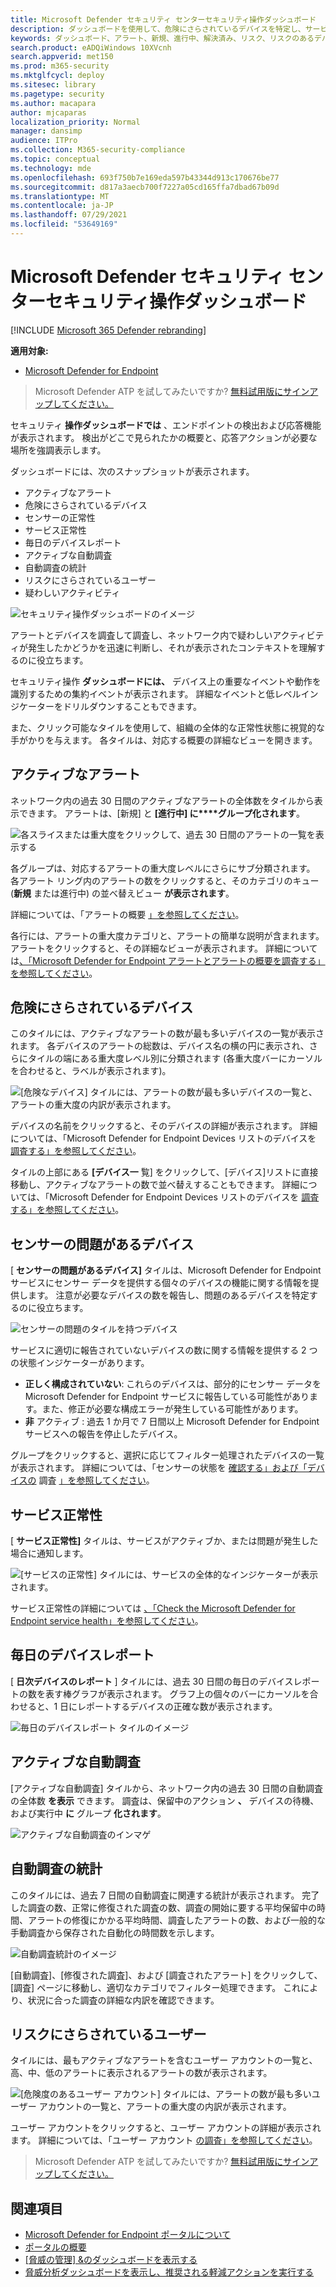 ```yaml
---
title: Microsoft Defender セキュリティ センターセキュリティ操作ダッシュボード
description: ダッシュボードを使用して、危険にさらされているデバイスを特定し、サービスの状態を追跡し、デバイスとアラートに関する統計情報と情報を確認します。
keywords: ダッシュボード、アラート、新規、進行中、解決済み、リスク、リスクのあるデバイス、感染、レポート、統計、グラフ、グラフ、正常性、アクティブなマルウェア検出、脅威カテゴリ、カテゴリ、パスワード盗用、ランサムウェア、悪用、脅威、重要度の低い、アクティブ なマルウェア
search.product: eADQiWindows 10XVcnh
search.appverid: met150
ms.prod: m365-security
ms.mktglfcycl: deploy
ms.sitesec: library
ms.pagetype: security
ms.author: macapara
author: mjcaparas
localization_priority: Normal
manager: dansimp
audience: ITPro
ms.collection: M365-security-compliance
ms.topic: conceptual
ms.technology: mde
ms.openlocfilehash: 693f750b7e169eda597b43344d913c170676be77
ms.sourcegitcommit: d817a3aecb700f7227a05cd165ffa7dbad67b09d
ms.translationtype: MT
ms.contentlocale: ja-JP
ms.lasthandoff: 07/29/2021
ms.locfileid: "53649169"
---
```

# <a name="microsoft-defender-security-center-security-operations-dashboard"></a>Microsoft Defender セキュリティ センターセキュリティ操作ダッシュボード

[!INCLUDE [Microsoft 365 Defender rebranding](../../includes/microsoft-defender.md)]


**適用対象:**
- [Microsoft Defender for Endpoint](https://go.microsoft.com/fwlink/?linkid=2154037)

> Microsoft Defender ATP を試してみたいですか? [無料試用版にサインアップしてください。](https://signup.microsoft.com/create-account/signup?products=7f379fee-c4f9-4278-b0a1-e4c8c2fcdf7e&ru=https://aka.ms/MDEp2OpenTrial?ocid=docs-wdatp-secopsdashboard-abovefoldlink)

セキュリティ **操作ダッシュボードでは** 、エンドポイントの検出および応答機能が表示されます。 検出がどこで見られたかの概要と、応答アクションが必要な場所を強調表示します。

ダッシュボードには、次のスナップショットが表示されます。

- アクティブなアラート
- 危険にさらされているデバイス
- センサーの正常性
- サービス正常性
- 毎日のデバイスレポート
- アクティブな自動調査
- 自動調査の統計
- リスクにさらされているユーザー
- 疑わしいアクティビティ

![セキュリティ操作ダッシュボードのイメージ](images/atp-sec-ops-dashboard.png)

アラートとデバイスを調査して調査し、ネットワーク内で疑わしいアクティビティが発生したかどうかを迅速に判断し、それが表示されたコンテキストを理解するのに役立ちます。

セキュリティ操作 **ダッシュボードには、** デバイス上の重要なイベントや動作を識別するための集約イベントが表示されます。 詳細なイベントと低レベルインジケーターをドリルダウンすることもできます。

また、クリック可能なタイルを使用して、組織の全体的な正常性状態に視覚的な手がかりを与えます。 各タイルは、対応する概要の詳細なビューを開きます。

## <a name="active-alerts"></a>アクティブなアラート

ネットワーク内の過去 30 日間のアクティブなアラートの全体数をタイルから表示できます。 アラートは、[新規] と **[進行中] に****グループ化されます**。

![各スライスまたは重大度をクリックして、過去 30 日間のアラートの一覧を表示する](images/active-alerts-tile.png)

各グループは、対応するアラートの重大度レベルにさらにサブ分類されます。 各アラート リング内のアラートの数をクリックすると、そのカテゴリのキュー (**新規** または進行中) の並べ替えビュー **が表示されます**。

詳細については、「アラートの概要 [」を参照してください](alerts-queue.md)。

各行には、アラートの重大度カテゴリと、アラートの簡単な説明が含まれます。 アラートをクリックすると、その詳細なビューが表示されます。 詳細については[、「Microsoft Defender for Endpoint アラートとアラートの概要を調査する」](investigate-alerts.md)[を参照してください](alerts-queue.md)。

## <a name="devices-at-risk"></a>危険にさらされているデバイス

このタイルには、アクティブなアラートの数が最も多いデバイスの一覧が表示されます。 各デバイスのアラートの総数は、デバイス名の横の円に表示され、さらにタイルの端にある重大度レベル別に分類されます (各重大度バーにカーソルを合わせると、ラベルが表示されます)。

![[危険なデバイス] タイルには、アラートの数が最も多いデバイスの一覧と、アラートの重大度の内訳が表示されます。](images/devices-at-risk-tile.png)

デバイスの名前をクリックすると、そのデバイスの詳細が表示されます。 詳細については、「Microsoft Defender for Endpoint Devices リストのデバイスを [調査する」を参照してください](investigate-machines.md)。

タイルの上部にある **[デバイス一** 覧] をクリックして、[デバイス]リストに直接移動し、アクティブなアラートの数で並べ替えすることもできます。 詳細については、「Microsoft Defender for Endpoint Devices リストのデバイスを [調査する」を参照してください](investigate-machines.md)。

## <a name="devices-with-sensor-issues"></a>センサーの問題があるデバイス

[ **センサーの問題があるデバイス]** タイルは、Microsoft Defender for Endpoint サービスにセンサー データを提供する個々のデバイスの機能に関する情報を提供します。 注意が必要なデバイスの数を報告し、問題のあるデバイスを特定するのに役立ちます。

![センサーの問題のタイルを持つデバイス](images/atp-tile-sensor-health.png)

サービスに適切に報告されていないデバイスの数に関する情報を提供する 2 つの状態インジケーターがあります。

- **正しく構成されていない**: これらのデバイスは、部分的にセンサー データを Microsoft Defender for Endpoint サービスに報告している可能性があります。また、修正が必要な構成エラーが発生している可能性があります。
- **非** アクティブ : 過去 1 か月で 7 日間以上 Microsoft Defender for Endpoint サービスへの報告を停止したデバイス。

グループをクリックすると、選択に応じてフィルター処理されたデバイスの一覧が表示されます。 詳細については、「センサーの状態を [確認する」および「デバイスの](check-sensor-status.md) 調査 [」を参照してください](investigate-machines.md)。

## <a name="service-health"></a>サービス正常性

[ **サービス正常性]** タイルは、サービスがアクティブか、または問題が発生した場合に通知します。

![[サービスの正常性] タイルには、サービスの全体的なインジケーターが表示されます。](images/status-tile.png)

サービス正常性の詳細については [、「Check the Microsoft Defender for Endpoint service health」を参照してください](service-status.md)。

## <a name="daily-devices-reporting"></a>毎日のデバイスレポート

[ **日次デバイスのレポート** ] タイルには、過去 30 日間の毎日のデバイスレポートの数を表す棒グラフが表示されます。 グラフ上の個々のバーにカーソルを合わせると、1 日にレポートするデバイスの正確な数が表示されます。

![毎日のデバイスレポート タイルのイメージ](images/atp-daily-devices-reporting.png)

## <a name="active-automated-investigations"></a>アクティブな自動調査

[アクティブな自動調査] タイルから、ネットワーク内の過去 30 日間の自動調査の全体数 **を表示** できます。 調査は、保留中のアクション **、** デバイスの待機、および実行中 **に** グループ **化されます**。

![アクティブな自動調査のインマゲ](images/atp-active-investigations-tile.png)

## <a name="automated-investigations-statistics"></a>自動調査の統計

このタイルには、過去 7 日間の自動調査に関連する統計が表示されます。 完了した調査の数、正常に修復された調査の数、調査の開始に要する平均保留中の時間、アラートの修復にかかる平均時間、調査したアラートの数、および一般的な手動調査から保存された自動化の時間数を示します。 

![自動調査統計のイメージ](images/atp-automated-investigations-statistics.png)

[自動調査]、[修復された調査]、および [調査されたアラート] をクリックして、[調査] ページに移動し、適切なカテゴリでフィルター処理できます。   これにより、状況に合った調査の詳細な内訳を確認できます。

## <a name="users-at-risk"></a>リスクにさらされているユーザー

タイルには、最もアクティブなアラートを含むユーザー アカウントの一覧と、高、中、低のアラートに表示されるアラートの数が表示されます。 

![[危険度のあるユーザー アカウント] タイルには、アラートの数が最も多いユーザー アカウントの一覧と、アラートの重大度の内訳が表示されます。](images/atp-users-at-risk.png)

ユーザー アカウントをクリックすると、ユーザー アカウントの詳細が表示されます。 詳細については、「ユーザー アカウント [の調査」を参照してください](investigate-user.md)。

> Microsoft Defender ATP を試してみたいですか? [無料試用版にサインアップしてください。](https://signup.microsoft.com/create-account/signup?products=7f379fee-c4f9-4278-b0a1-e4c8c2fcdf7e&ru=https://aka.ms/MDEp2OpenTrial?ocid=docs-wdatp-secopsdashboard-belowfoldlink)

## <a name="related-topics"></a>関連項目

- [Microsoft Defender for Endpoint ポータルについて](use.md)
- [ポータルの概要](portal-overview.md)
- [[脅威の管理] &のダッシュボードを表示する](tvm-dashboard-insights.md)
- [脅威分析ダッシュボードを表示し、推奨される軽減アクションを実行する](threat-analytics.md)
